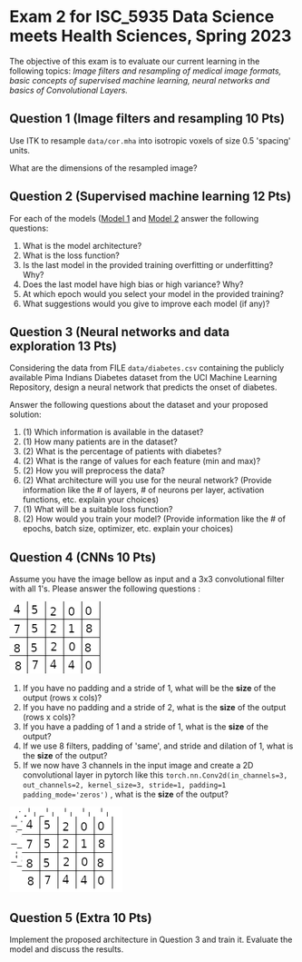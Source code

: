 # Exam 2 for ISC_5935 Data Science meets Health Sciences, Spring 2023

The objective of this exam is to evaluate our current learning in the following topics:
*Image filters and resampling of medical image formats, basic concepts of supervised machine learning,*
*neural networks and basics of Convolutional Layers.*

## Question 1 (Image filters and resampling 10 Pts)
Use ITK to resample `data/cor.mha` into isotropic voxels of size 0.5 'spacing' units. 

What are the dimensions of the resampled image? 

## Question 2 (Supervised machine learning 12 Pts)
For each of the models  ([Model 1](Model_1.ipynb) and [Model 2](Model_2.ipynb) answer the following questions:

1. What is the model architecture?
2. What is the loss function?
3. Is the last model  in the provided training overfitting or underfitting? Why?
4. Does the last model have high bias or high variance? Why?
5. At which epoch would you select your model in the provided training?
6. What suggestions would you give to improve each model (if any)?

## Question 3 (Neural networks and data exploration 13 Pts)
Considering the data from FILE `data/diabetes.csv` containing  the publicly available Pima Indians Diabetes 
dataset from the UCI Machine Learning Repository, design a neural network that predicts the onset of diabetes.

Answer the following questions about the dataset and your proposed solution:

1. (1) Which information is available in the dataset?
2. (1) How many patients are in the dataset?
3. (2) What is the percentage of patients with diabetes?
4. (2) What is the range of values for each feature (min and max)?
5. (2) How you will preprocess the data?
6. (2) What architecture will you use for the neural network? (Provide information like the # of layers, # of neurons per layer, 
     activation functions, etc. explain your choices)
7. (1) What will be a suitable loss function?
8. (2) How would you train your model? (Provide information like the # of epochs, batch size, optimizer, etc. explain your choices)

## Question 4 (CNNs 10 Pts)
Assume you have the image bellow as input and a 3x3 convolutional filter with all 1's. Please answer the following questions :

![](imgs/cnn.png)

1. If you have no padding and a stride of 1, what will be the **size** of the output (rows x cols)?
2. If you have no padding and a stride of 2, what is the **size** of the output (rows x cols)?
3. If you have a padding of 1 and a stride of 1, what is the **size** of the output?
4. If we use 8 filters, padding of 'same', and stride and dilation of 1, what is the **size** of the output?
5. If we now have 3 channels in the input image and create a 2D convolutional layer in pytorch like this
`torch.nn.Conv2d(in_channels=3, out_channels=2, kernel_size=3, stride=1, padding=1 padding_mode='zeros')`
, what is the **size** of the output?

![](imgs/cnn2.png)

## Question 5 (Extra 10 Pts)
Implement the proposed architecture in Question 3 and train it. Evaluate the model and discuss the results.